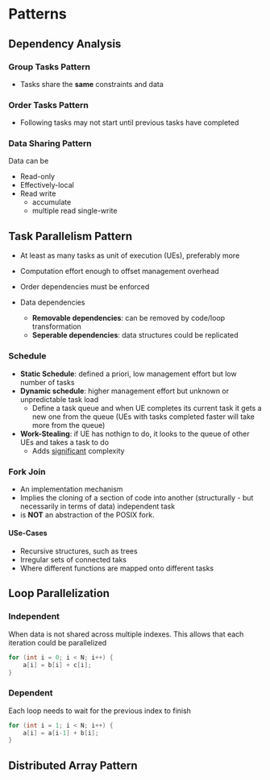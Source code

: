 # Patterns

## Dependency Analysis

### Group Tasks Pattern

- Tasks share the **same** constraints and data

### Order Tasks Pattern

- Following tasks may not start until previous tasks have completed

### Data Sharing Pattern

Data can be
- Read-only
- Effectively-local
- Read write
	- accumulate
	- multiple read single-write


## Task Parallelism Pattern

- At least as many tasks as unit of execution (UEs), preferably more
- Computation effort enough to offset management overhead

- Order dependencies must be enforced
- Data dependencies
	- **Removable dependencies**: can be removed by code/loop transformation
	- **Seperable dependencies**: data structures could be replicated

### Schedule

- **Static Schedule**: defined a priori, low management effort but low number of tasks
- **Dynamic schedule**: higher management effort but unknown or unpredictable task load
	- Define a task queue and when UE completes its current task it gets a new one from the queue (UEs with tasks completed faster will take more from the queue)
- **Work-Stealing**: if UE has nothign to do, it looks to the queue of other UEs and takes a task to do 
	- Adds <span style="text-decoration: underline">significant</span> complexity

### Fork Join

- An implementation mechanism
- Implies the cloning of a section of code into another (structurally - but necessarily in terms of data) independent task
- is **NOT** an abstraction of the POSIX fork.

#### USe-Cases

- Recursive structures, such as trees
- Irregular sets of connected taks
- Where different functions are mapped onto different tasks


## Loop Parallelization

### Independent

When data is not shared across multiple indexes. This allows that each iteration could be parallelized

```c
for (int i = 0; i < N; i++) {
    a[i] = b[i] + c[i];
}
```


### Dependent

Each loop needs to wait for the previous index to finish
```c
for (int i = 1; i < N; i++) {
    a[i] = a[i-1] + b[i];
}
```


## Distributed Array Pattern

